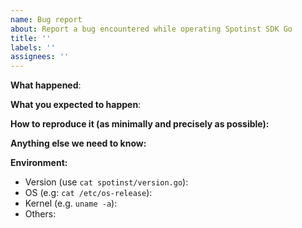 ```yaml
---
name: Bug report
about: Report a bug encountered while operating Spotinst SDK Go
title: ''
labels: ''
assignees: ''
---
```


<!-- Please use this template while reporting a bug and provide as much info as possible. Not doing so may result in your bug not being addressed in a timely manner. Thanks!

If the matter is security related, please disclose it privately via https://kubernetes.io/security/
-->

**What happened**:

**What you expected to happen**:

**How to reproduce it (as minimally and precisely as possible):**

**Anything else we need to know:**

**Environment:**
- Version (use `cat spotinst/version.go`):
- OS (e.g: `cat /etc/os-release`):
- Kernel (e.g. `uname -a`):
- Others:
